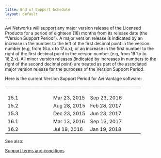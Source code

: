 ```yaml
---
title: End of Support Schedule
layout: default
---
```

Avi Networks will support any major version release of the Licensed Products for a period of eighteen (18) months from its release date (the “Version Support Period”). A major version release is indicated by an increase in the number to the left of the first decimal point in the version number (e.g, from 16.x.x to 17.x.x), or an increase in the first number to the right of the first decimal point in the version number (e.g, from 16.1.x to 16.2.x). All minor version releases (indicated by increases in numbers to the right of the second decimal point) are treated as part of the associated major version release for the purposes of the Version Support Period.

Here is the current Version Support Period for Avi Vantage software:

<table class="table table-hover table table-bordered table-hover">  
<tbody>       
<tr>    
<td><strong><span style="color: white;">Software Version</span></strong></td>
<td><strong><span style="color: white;">Release Date</span></strong></td>
<td><strong><span style="color: white;">End of Support Date</span></strong></td>
</tr>
<tr>    
<td>15.1</td>
<td>Mar 23, 2015</td>
<td>Sep 23, 2016</td>
</tr>
<tr>    
<td>15.2</td>
<td>Aug 28, 2015</td>
<td>Feb 28, 2017</td>
</tr>
<tr>    
<td>15.3</td>
<td>Dec 23, 2015</td>
<td>Jun 23, 2017</td>
</tr>
<tr>    
<td>16.1</td>
<td>Mar 13, 2016</td>
<td>Sep 13, 2017</td>
</tr>
<tr>    
<td>16.2</td>
<td>Jul 19, 2016</td>
<td>Jan 19, 2018</td>
</tr>
</tbody>
</table> 

See also:

<a href="/docs/17.1/support-terms-and-conditions">Support terms and conditions</a>
